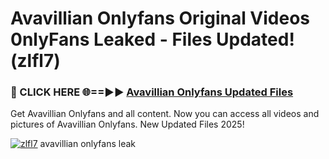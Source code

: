 # Avavillian Onlyfans Original Videos 0nlyFans Leaked - Files Updated! (zlfl7)

<h3>🔴 CLICK HERE 🌐==►► <a href="https://tinyurl.com/2jnfzry5" rel="nofollow">Avavillian Onlyfans Updated Files</a></h3>

Get Avavillian Onlyfans and all content. Now you can access all videos and pictures of Avavillian Onlyfans. New Updated Files 2025!

[![zlfl7](https://i.imgur.com/GyGTBgg.gif)](https://tinyurl.com/2jnfzry5)
avavillian onlyfans leak